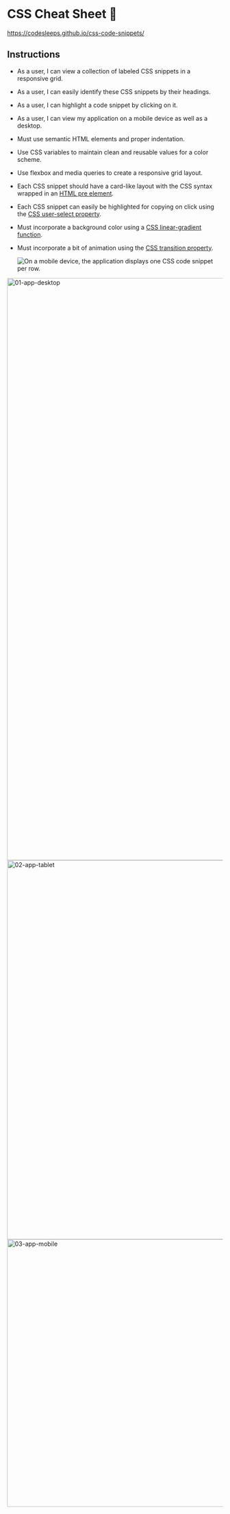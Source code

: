 # CSS Cheat Sheet 🦾

https://codesleeps.github.io/css-code-snippets/

## Instructions

* As a user, I can view a collection of labeled CSS snippets in a responsive grid.

* As a user, I can easily identify these CSS snippets by their headings.

* As a user, I can highlight a code snippet by clicking on it.

* As a user, I can view my application on a mobile device as well as a desktop.
* Must use semantic HTML elements and proper indentation.
* Use CSS variables to maintain clean and reusable values for a color scheme.
* Use flexbox and media queries to create a responsive grid layout.
* Each CSS snippet should have a card-like layout with the CSS syntax wrapped in an [HTML pre element](https://developer.mozilla.org/en-US/docs/Web/HTML/Element/pre).
* Each CSS snippet can easily be highlighted for copying on click using the [CSS user-select property](https://developer.mozilla.org/en-US/docs/Web/CSS/user-select).
* Must incorporate a background color using a [CSS linear-gradient function](https://developer.mozilla.org/en-US/docs/Web/CSS/linear-gradient).

* Must incorporate a bit of animation using the [CSS transition property](https://developer.mozilla.org/en-US/docs/Web/CSS/transition).





    ![On a mobile device, the application displays one CSS code snippet per row.](./images/03-app-mobile.png)
<img width="1358" alt="01-app-desktop" src="https://user-images.githubusercontent.com/125808990/220575592-1f999b50-e6c9-4274-ae7a-057f3c8a0fe1.png">

<img width="884" alt="02-app-tablet" src="https://user-images.githubusercontent.com/125808990/220575636-12a59a33-3ac1-43b8-8403-010659189a3a.png">


<img width="624" alt="03-app-mobile" src="https://user-images.githubusercontent.com/125808990/220575673-3ad4992b-5342-451a-90d4-b8e8e5ca1f73.png">




